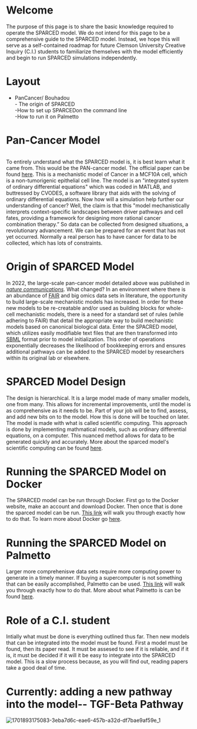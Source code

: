 # Welcome
The purpose of this page is to share the basic knowledge required to operate the SPARCED model. We do not intend for this page to be a comprehensive guide to the SPARCED model. Instead, we hope this will serve as a self-contained roadmap for future Clemson University Creative Inquiry (C.I.) students to familiarize themselves with the model efficiently and begin to run SPARCED simulations independently.
# Layout
- PanCancer/ Bouhadou <br /> - The origin of SPARCED <br /> -How to set up SPARCEDon the command line <br /> -How to run it on Palmetto
#  Pan-Cancer Model <h6> 
To entirely understand what the SPARCED model is, it is best learn what it came from.  This would be the PAN-cancer model.  The official paper can be found [here](https://www.ncbi.nlm.nih.gov/pmc/articles/PMC5886578/).  This is a mechanistic model of Cancer in a MCF10A cell, which is a non-tumorigenic epithelial cell line.  The model is an "integrated system of ordinary differential equations"  which was coded in MATLAB, and buttressed by CVODES, a software library that aids with the solving of ordinary differential equations.  Now how will a simulation help further our understanding of cancer?  Well, the claim is that this "model mechanistically interprets context-specific landscapes between driver pathways and cell fates, providing a framework for designing more rational cancer combination therapy.”  So data can be collected from designed situations, a revolutionary advancement.  We can be prepared for an event that has not yet occurred.  Normally a real person has to have cancer for data to be collected, which has lots of constraints.  
# Origin of SPARCED Model
In 2022, the large-scale pan-cancer model detailed above was published in [*nature communications*](https://www.nature.com/articles/s41467-022-31138-1). What changed? In an environment where there is an abundance of [FAIR](https://www.go-fair.org/fair-principles/) and big omics data sets in literature, the opportunity to build large-scale mechanistic models has increased.  In order for these new models to be re-creatable and/or used as building blocks for whole-cell mechanistic models, there is a need for a standard set of rules (while adhering to FAIR) that detail the appropriate way to build mechanistic models based on canonical biological data.  Enter the SPACRED model, which utilizes easily modifiable text files that are then transformed into [SBML](https://sbml.org/) format prior to model initialization.  This order of operations exponentially decreases the likelihood of bookkeeping errors and ensures additional pathways can be added to the SPARCED model by researchers within its original lab or elsewhere.   


# SPARCED Model Design 
The design is hierarchical.  It is a large model made of many smaller models, one from many.  This allows for incremental improvements, until the model is as comprehensive as it needs to be.  Part of your job will be to find, assess, and add new bits on to the model.  How this is done will be touched on later.  The model is made with what is called scientific computing.  This approach is done by implementing mathmatical models, such as ordinary differential equations, on a computer.  This nuanced method allows for data to be generated quickly and accurately.  More about the sparced model's scientific computing can be found [here](https://docs.google.com/presentation/d/1-BdB6zB-agxxQZO4oOsBik_GF07Yeu2AvfM71NwmMIA/edit#slide=id.g2850f5059d4_0_10).


# Running the SPARCED Model on Docker
The SPARCED model can be run through Docker.  First go to the Docker website, make an account and download Docker.  Then once that is done the sparced model can be run.  [This link](https://youtu.be/TpziboQm0qs) will walk you through exactly how to do that.  To learn more about Docker go [here](https://www.Docker.com/resources/what-container/).

# Running the SPARCED Model on Palmetto
Larger more comprehenisve data sets require more computing power to generate in a timely manner.  If buying a supercomputer is not something that can be easily accomplished, Palmetto can be used. [This link](https://docs.google.com/presentation/d/1Doqqxc7U7tEDwjnZbUdJFkDByoTOyPUZQHn0qXMnG3g/edit#slide=id.p) will walk you through exactly how to do that.  More about what Palmetto is can be found [here](https://docs.rcd.clemson.edu/Palmetto/about/).

# Role of a C.I. student
Intially what must be done is everything outlined thus far.  Then new models that can be integrated into the model must be found.  First a model must be found, then its paper read.  It must be assesed to see if it is reliable, and if it is, it must be decided if it will it be easy to integrate into the SPARCED model.  This is a slow process because, as you will find out, reading papers take a good deal of time.  

# Currently: adding a new pathway into the model-- TGF-Beta Pathway
![1701893175083-3eba7d6c-eae6-457b-a32d-df7bae9af59e_1](https://github.com/Chubbysoap/Sparced-intro/assets/18647080/adc39f43-9f20-484a-818c-8339eb2ece67)

